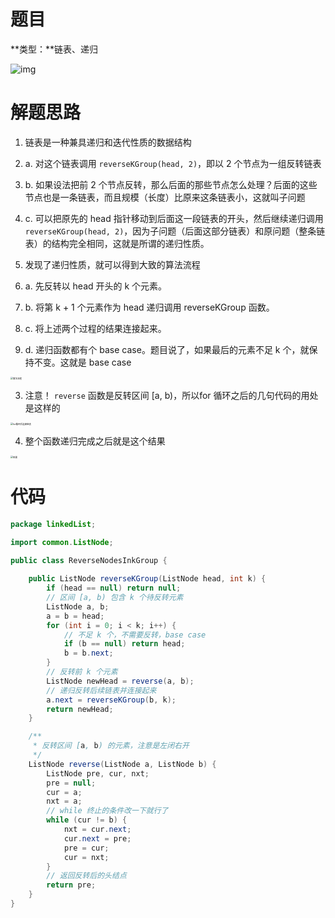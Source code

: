 # 题目

**类型：**链表、递归

![img](https://cdn.nlark.com/yuque/0/2023/png/2941598/1678639284453-8236e137-a1fd-4aa0-8792-c4c1e2f9fd83.png)





# 解题思路

1. 链表是一种兼具递归和迭代性质的数据结构

1. a. 对这个链表调用 `reverseKGroup(head, 2)`，即以 2 个节点为一组反转链表

2. b. 如果设法把前 2 个节点反转，那么后面的那些节点怎么处理？后面的这些节点也是一条链表，而且规模（长度）比原来这条链表小，这就叫子问题

3. c. 可以把原先的 head 指针移动到后面这一段链表的开头，然后继续递归调用 `reverseKGroup(head, 2)`，因为子问题（后面这部分链表）和原问题（整条链表）的结构完全相同，这就是所谓的递归性质。

2. 发现了递归性质，就可以得到大致的算法流程

1. a. 先反转以 head 开头的 k 个元素。

2. b. 将第 k + 1 个元素作为 head 递归调用 reverseKGroup 函数。

3. c. 将上述两个过程的结果连接起来。

4. d. 递归函数都有个 base case。题目说了，如果最后的元素不足 k 个，就保持不变。这就是 base case

<img src="https://cdn.nlark.com/yuque/0/2023/gif/2941598/1678639966595-367ea80b-58c9-40e4-b54b-dd0308f1a74a.gif" alt="算法流程" style="zoom:25%;" />

3. 注意！ `reverse` 函数是反转区间 [a, b)，所以for 循环之后的几句代码的用处是这样的

<img src="https://cdn.nlark.com/yuque/0/2023/png/2941598/1678640218515-bce9ba05-3a22-42b9-9324-6e53e1568b92.png" alt="for循环后连接链表" style="zoom:25%;" />



4. 整个函数递归完成之后就是这个结果

<img src="https://cdn.nlark.com/yuque/0/2023/png/2941598/1678640277546-3647865c-1053-4730-80c0-709a4fb1a221.png" alt="结果" style="zoom:25%;" />



# 代码

```java
package linkedList;

import common.ListNode;

public class ReverseNodesInkGroup {
    
    public ListNode reverseKGroup(ListNode head, int k) {
        if (head == null) return null;
        // 区间 [a, b) 包含 k 个待反转元素
        ListNode a, b;
        a = b = head;
        for (int i = 0; i < k; i++) {
            // 不足 k 个，不需要反转，base case
            if (b == null) return head;
            b = b.next;
        }
        // 反转前 k 个元素
        ListNode newHead = reverse(a, b);
        // 递归反转后续链表并连接起来
        a.next = reverseKGroup(b, k);
        return newHead;
    }

    /**
     * 反转区间 [a, b) 的元素，注意是左闭右开
     */
    ListNode reverse(ListNode a, ListNode b) {
        ListNode pre, cur, nxt;
        pre = null;
        cur = a;
        nxt = a;
        // while 终止的条件改一下就行了
        while (cur != b) {
            nxt = cur.next;
            cur.next = pre;
            pre = cur;
            cur = nxt;
        }
        // 返回反转后的头结点
        return pre;
    }
}
```
